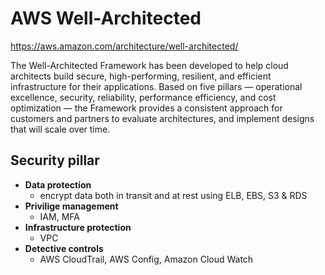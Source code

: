 # AWS Well-Architected

https://aws.amazon.com/architecture/well-architected/

The Well-Architected Framework has been developed to help cloud architects build secure, high-performing, resilient, and efficient infrastructure for their applications. Based on five pillars — operational excellence, security, reliability, performance efficiency, and cost optimization — the Framework provides a consistent approach for customers and partners to evaluate architectures, and implement designs that will scale over time.

## Security pillar

- **Data protection**
  - encrypt data both in transit and at rest using ELB, EBS, S3 & RDS
- **Privilige management**
  - IAM, MFA
- **Infrastructure protection**
  - VPC
- **Detective controls**
  - AWS CloudTrail, AWS Config, Amazon Cloud Watch
  
